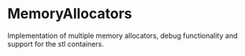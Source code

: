 # MemoryAllocators
Implementation of multiple memory allocators, debug functionality and support for the stl containers.

